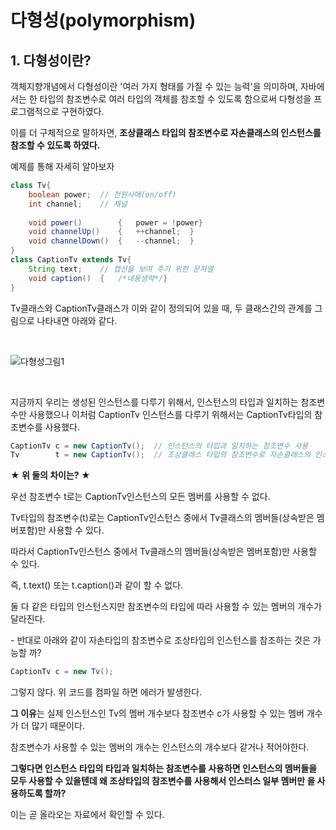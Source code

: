# 다형성(polymorphism)

## 1. 다형성이란?

객체지향개념에서 다형성이란 '여러 가지 형태를 가질 수 있는 능력'을 의미하며, 자바에서는 한 타입의 참조변수로 여러 타입의 객체를 참조할 수 있도록 함으로써 다형성을 프로그램적으로 구현하였다.

이를 더 구체적으로 말하자면, **조상클래스 타입의 참조변수로 자손클래스의 인스턴스를 참조할 수 있도록 하였다.**

예제를 통해 자세히 알아보자

```java
class Tv{
	boolean power;	// 전원사애(on/off)
	int channel;	// 채널
	
	void power()		{	power = !power}
	void channelUp()	{	++channel;	}
	void channelDown()	{	--channel;	}
}
class CaptionTv extends Tv{
	String text;	// 캡션을 보여 주기 위한 문자열
	void caption()	{	/*내용생략*/}
}
```

Tv클래스와 CaptionTv클래스가 이와 같이 정의되어 있을 때, 두 클래스간의 관계를 그림으로 나타내면 아래와 같다.

<br>

![다형성그림1](https://user-images.githubusercontent.com/32161395/75988292-b05c5280-5f34-11ea-9c7f-5d31794d4861.jpg)

<br>

지금까지 우리는 생성된 인스턴스를 다루기 위해서, 인스턴스의 타입과 일치하는 참조변수만 사용했으나 이처럼 CaptionTv 인스턴스를 다루기 위해서는 CaptionTv타입의 참조변수를 사용했다.

```java
CaptionTv c = new CaptionTv();	// 인스턴스의 타입과 일치하는 참조변수 사용
Tv		  t = new CaptionTv();	// 조상클래스 타입의 참조변수로 자손클래스의 인스턴스를 참조
```

**★ 위 둘의 차이는? ★**

우선 참조변수 t로는 CaptionTv인스턴스의 모든 멤버를 사용할 수 없다.

Tv타입의 참조변수(t)로는 CaptionTv인스턴스 중에서 Tv클래스의 멤버들(상속받은 멤버포함)만 사용할 수 있다.

따라서 CaptionTv인스턴스 중에서 Tv클래스의 멤버들(상속받은 멤버포함)만 사용할 수 있다.

즉, t.text() 또는 t.caption()과 같이 할 수 없다.

둘 다 같은 타입의 인스턴스지만 참조변수의 타입에 따라 사용할 수 있는 멤버의 개수가 달라진다.



\- 반대로 아래와 같이 자손타입의 참조변수로 조상타입의 인스턴스를 참조하는 것은 가능할 까?

```java
CaptionTv c = new Tv();
```

그렇지 않다. 위 코드를 컴파일 하면 에러가 발생한다.

**그 이유**는 실제 인스턴스인 Tv의 멤버 개수보다 참조변수 c가 사용할 수 있는 멤버 개수가 더 많기 때문이다.

참조변수가 사용할 수 있는 멤버의 개수는 인스턴스의 개수보다 같거나 적어야한다.



**그렇다면 인스턴스 타입의 타입과 일치하는 참조변수를 사용하면 인스턴스의 멤버들을 모두 사용할 수 있을텐데 왜 조상타입의 참조변수를 사용해서 인스터스 일부 멤버만 을 사용하도록 할까?**

이는 곧 올라오는 자료에서 확인할 수 있다.